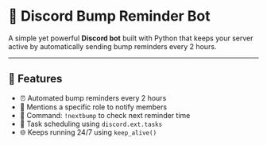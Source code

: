 # 🤖 Discord Bump Reminder Bot

A simple yet powerful **Discord bot** built with Python that keeps your server active by automatically sending bump reminders every 2 hours.

---

## 🧩 Features
- ⏰ Automated bump reminders every 2 hours  
- 🎯 Mentions a specific role to notify members  
- 💬 Command: `!nextbump` to check next reminder time  
- 🧠 Task scheduling using `discord.ext.tasks`  
- 🌐 Keeps running 24/7 using `keep_alive()`  



